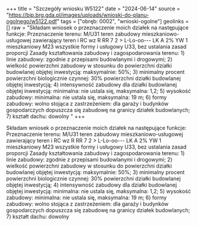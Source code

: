 +++
title = "Szczegóły wniosku W5122"
date = "2024-06-14"
source = "https://bip.brg.gda.pl/images/uploads/wnioski-do-planu-ogolnego/w5122.pdf"
tags = ["obręb: 0002", "wnioski-ogolne"]
geolinks = []
raw = "Składam wniosek o przeznaczenie moich działek na następujące funkcje: Przeznaczenie terenu: M/U31 teren zabudowy mieszkaniowo-usługowej zawierający teren i RC wz R RR  7 2 > L-Lo-oo--- LK  A 2% YW 1 mieszkaniowy M23 wszystkie formy i usługowy U33, bez ustalania zasad proporcji Zasady kształtowania zabudowy i zagospodarowania terenu: 1) linie zabudowy: zgodnie z przepisami budowlanymi i drogowymi; 2) wielkość powierzchni zabudowy w stosunku do powierzchni działki budowlanej objętej inwestycją: maksymalnie: 50%; 3) minimalny procent powierzchni biologicznie czynnej: 30% powierzchni działki budowlanej objętej inwestycją; 4) intensywność zabudowy dla działki budowlanej objętej inwestycją: minimalna: nie ustala się, maksymalna: 1,2; 5) wysokość zabudowy: minimalna: nie ustala się, maksymalna: 19 m; 6) formy zabudowy: wolno stojąca z zastrzeżeniem: dla garaży i budynków gospodarczych dopuszcza się zabudowę na granicy działek budowlanych; 7) kształt dachu: dowolny "
+++

Składam wniosek o przeznaczenie moich działek na następujące funkcje:
Przeznaczenie terenu: M/U31 teren zabudowy mieszkaniowo-usługowej zawierający teren
i RC wz R RR  7 2 > L-Lo-oo--- LK 
A 2% YW
1
mieszkaniowy M23 wszystkie formy i usługowy U33, bez ustalania zasad proporcji Zasady
kształtowania zabudowy i zagospodarowania terenu: 1) linie zabudowy: zgodnie z przepisami
budowlanymi i drogowymi; 2) wielkość powierzchni zabudowy w stosunku do powierzchni działki
budowlanej objętej inwestycją: maksymalnie: 50%; 3) minimalny procent powierzchni
biologicznie czynnej: 30% powierzchni działki budowlanej objętej inwestycją; 4) intensywność
zabudowy dla działki budowlanej objętej inwestycją: minimalna: nie ustala się, maksymalna: 1,2;
5) wysokość zabudowy: minimalna: nie ustala się, maksymalna: 19 m; 6) formy zabudowy:
wolno stojąca z zastrzeżeniem: dla garaży i budynków gospodarczych dopuszcza się zabudowę
na granicy działek budowlanych; 7) kształt dachu: dowolny



